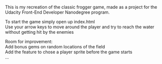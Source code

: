 This is my recreation of the classic frogger game, made as a project for the Udacity Front-End Developer Nanodegree program.

To start the game simply open up index.html  
Use your arrow keys to move around the player and try to reach the water without getting hit by the enemies  

Room for improvement:  
Add bonus gems on random locations of the field  
Add the feature to chose a player sprite before the game starts  
...
